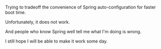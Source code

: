
Trying to tradeoff the convenience of Spring auto-configuration for faster boot time.

Unfortunately, it does not work.

And people who know Spring well tell me what I'm doing is wrong.

I still hope I will be able to make it work some day.
